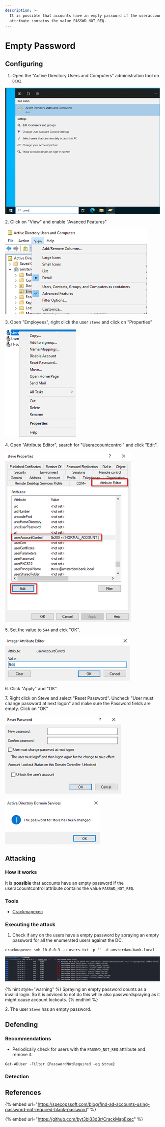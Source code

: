 ```yaml
---
description: >-
  It is possible that accounts have an empty password if the useraccountcontrol
  attribute contains the value PASSWD_NOT_REQ.
---
```


# Empty Password

## Configuring

1. Open the "Active Directory Users and Computers" administration tool on `DC02`.

![](<../../../.gitbook/assets/image (5).png>)

2\. Click on "View" and enable "Avanced Features"

![](<../../../.gitbook/assets/image (22).png>)

3\. Open "Employees", right click the user `steve` and click on "Properties"

![](<../../../.gitbook/assets/image (15).png>)

4\. Open "Attribute Editor", search for "Useraccountcontrol" and click "Edit".

![](<../../../.gitbook/assets/image (16).png>)

5\. Set the value to `544` and cick "OK".

![](<../../../.gitbook/assets/image (14).png>)

6\. Click "Apply" and "OK".

7\. Right click on Steve and select "Reset Password". Uncheck "User must change password at next logon" and make sure the Password fields are empty. Click on "OK"

![](<../../../.gitbook/assets/image (64).png>)

![](<../../../.gitbook/assets/image (65).png>)

## Attacking

### How it works

It is **possible** that accounts have an empty password if the useraccountcontrol attribute contains the value `PASSWD_NOT_REQ`.

### Tools

* [Crackmapexec](https://github.com/byt3bl33d3r/CrackMapExec)

### Executing the attack

1. Check if any on the users have a empty password by spraying an empty password for all the enumerated users against the DC.

```
crackmapexec smb 10.0.0.3 -u users.txt -p '' -d amsterdam.bank.local
```

![](<../../../.gitbook/assets/image (62).png>)

{% hint style="warning" %}
Spraying an empty password counts as a invalid login. So it is adviced to not do this while also passwordspraying as it might cause account lockouts.
{% endhint %}

2\. The user `Steve` has an empty password.

## Defending

### Recommendations

* Periodically check for users with the `PASSWD_NOT_REQ` attribute and remove it.

```
Get-ADUser -Filter {PasswordNotRequired -eq $true}
```

### Detection





## References

{% embed url="https://specopssoft.com/blog/find-ad-accounts-using-password-not-required-blank-password" %}

{% embed url="https://github.com/byt3bl33d3r/CrackMapExec" %}
